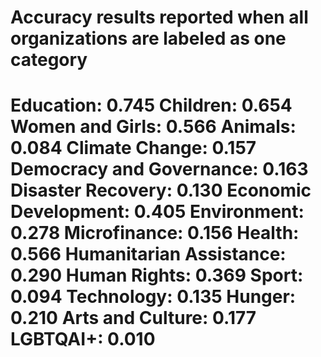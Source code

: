<h1> Accuracy results reported when all organizations are labeled as one category <h1>
Education: 0.745
Children: 0.654
Women and Girls: 0.566
Animals: 0.084
Climate Change: 0.157
Democracy and Governance: 0.163
Disaster Recovery: 0.130
Economic Development: 0.405
Environment: 0.278
Microfinance: 0.156
Health: 0.566
Humanitarian Assistance: 0.290
Human Rights: 0.369
Sport: 0.094
Technology: 0.135
Hunger: 0.210
Arts and Culture: 0.177
LGBTQAI+: 0.010